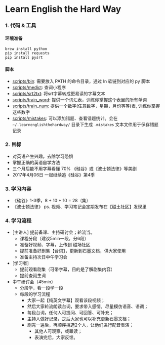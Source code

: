 # Learn English the Hard Way

### 1. 代码 & 工具

#### 环境准备

	brew install python
	pip install requests
	pip install pysrt

#### 脚本
- [scripts/bin](https://github.com/lifedim/learnenglishthehardway/tree/master/scripts/bin): 需要放入 PATH 的命令目录，通过 ln 软链到对应的 py 脚本
- [scripts/medict](https://github.com/lifedim/learnenglishthehardway/tree/master/scripts/medict): 查词小程序
- [scripts/srt2txt](https://github.com/lifedim/learnenglishthehardway/tree/master/scripts/srt2txt): 将srt字幕转成更易读的字幕文本
- [scripts/train_word](https://github.com/lifedim/learnenglishthehardway/tree/master/scripts/train_word): 提供一个词汇表，训练你掌握这个表里的所有单词
- [scripts/train_num](https://github.com/lifedim/learnenglishthehardway/tree/master/scripts/train_num): 提供一个数字(任意数字，星期，月份等等)表, 训练你掌握这些数字
- [scripts/mistakes](https://github.com/lifedim/learnenglishthehardway/tree/master/scripts/mistakes): 可以添加错题、查看错题统计。会在 `~/.learnenglishthehardway/` 目录下生成 `.mistakes` 文本文件用于保存错题记录

### 2. 目标

- 对英语产生兴趣，去除学习恐惧
- 掌握正确的英语自学方法
- 三个月后能不用字幕看懂 70% 《硅谷》或《波士顿法律》等美剧
- 2017年4月06日 一起继续追《硅谷》第4季

### 3. 学习内容

- 《硅谷》1-3季，8 + 10 + 10 = 28（集）
- 《波士顿法律》
ps. 视频、学习笔记会定期发布在【磁土社区】发现里

### 4. 学习流程

- [主讲人] 提前备课、主持研讨会；轮流当。
	- 课程分段（建议5min一段，分6段）
	- 准备好视频、字幕，上传到 磁场社区
	- 提前准备好剧集【台词】，更新到石墨文档，供大家使用
	- 准备主持次日中午学习会
- [学习者]
	- 提前观看剧集（可带字幕，目的是了解剧集内容）
	- 提前查阅生词
- 中午研讨会（45min）
	- 分段学，看一段学一段
	- 每段的学习流程
		- 大家一起【纯英文字幕】观看该段视频；
		- 然后大家轮流朗读台词，要求带入感情，尽量模仿语音、语调；
		- 每段台词，任何人可提问、可回答、可补充；
		- 主持人做好记录，之后大家也可以补充更新石墨文档；
		- 刷完一遍后，再顺序挑选2个人，让他们进行配音表演；
			- 其他人可观察，或跟读；
			- 表演完后，大家反馈。
